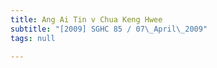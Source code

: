 ```yaml
---
title: Ang Ai Tin v Chua Keng Hwee
subtitle: "[2009] SGHC 85 / 07\_April\_2009"
tags: null

---
```


